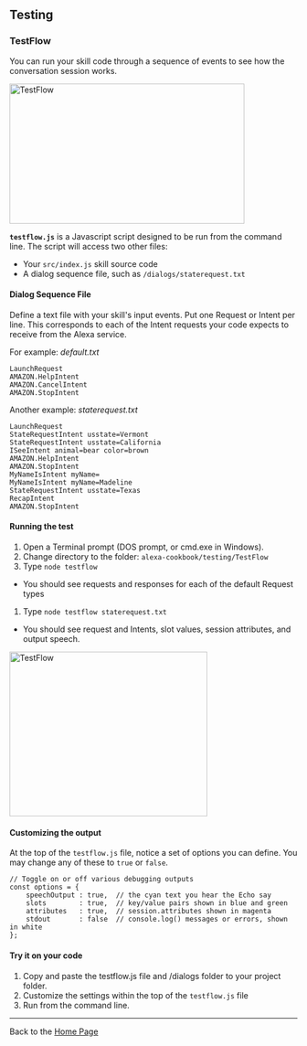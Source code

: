 ## Testing <a id="title"></a>
### TestFlow

You can run your skill code through a sequence of events to see how the conversation session works.

<img src="https://m.media-amazon.com/images/G/01/cookbook/testflow_default._TTH_.png" alt="TestFlow" width="411" height="245">

**```testflow.js```** is a Javascript script designed to be run from the command line.  The script will access two other files:
 * Your ```src/index.js``` skill source code
 * A dialog sequence file, such as  ```/dialogs/staterequest.txt```


#### Dialog Sequence File
Define a text file with your skill's input events.
Put one Request or Intent per line.  This corresponds to each of the Intent requests your code expects to receive from the Alexa service.

For example: *default.txt*

```
LaunchRequest
AMAZON.HelpIntent
AMAZON.CancelIntent
AMAZON.StopIntent
```

Another example: *staterequest.txt*

```
LaunchRequest
StateRequestIntent usstate=Vermont
StateRequestIntent usstate=California
ISeeIntent animal=bear color=brown
AMAZON.HelpIntent
AMAZON.StopIntent
MyNameIsIntent myName=
MyNameIsIntent myName=Madeline
StateRequestIntent usstate=Texas
RecapIntent
AMAZON.StopIntent
```

#### Running the test

1. Open a Terminal prompt (DOS prompt, or cmd.exe in Windows).
1. Change directory to the folder: ```alexa-cookbook/testing/TestFlow```
1. Type ```node testflow```
  + You should see requests and responses for each of the default Request types
1. Type ```node testflow staterequest.txt```
  + You should see request and Intents, slot values, session attributes, and output speech.


<img src="https://m.media-amazon.com/images/G/01/cookbook/testflow_default._TTH_.png" alt="TestFlow" width="346" height="288">


#### Customizing the output
At the top of the ```testflow.js``` file, notice a set of options you can define.
You may change any of these to ```true``` or ```false```.

```
// Toggle on or off various debugging outputs
const options = {
    speechOutput : true,  // the cyan text you hear the Echo say
    slots        : true,  // key/value pairs shown in blue and green
    attributes   : true,  // session.attributes shown in magenta
    stdout       : false  // console.log() messages or errors, shown in white
};
```

#### Try it on your code
1. Copy and paste the testflow.js file and /dialogs folder to your project folder.
1. Customize the settings within the top of the ```testflow.js``` file
1. Run from the command line.

<hr />

Back to the [Home Page](../../README.md#title)

